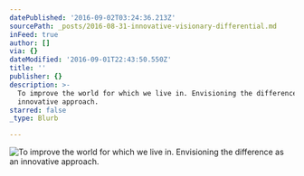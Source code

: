 ```yaml
---
datePublished: '2016-09-02T03:24:36.213Z'
sourcePath: _posts/2016-08-31-innovative-visionary-differential.md
inFeed: true
author: []
via: {}
dateModified: '2016-09-01T22:43:50.550Z'
title: ''
publisher: {}
description: >-
  To improve the world for which we live in. Envisioning the difference as an
  innovative approach.
starred: false
_type: Blurb

---
```

![To improve the world for which we live in. Envisioning the difference as an innovative approach.](https://the-grid-user-content.s3-us-west-2.amazonaws.com/1f026d8f-dd40-43aa-98cc-6506de855fd9.jpg)